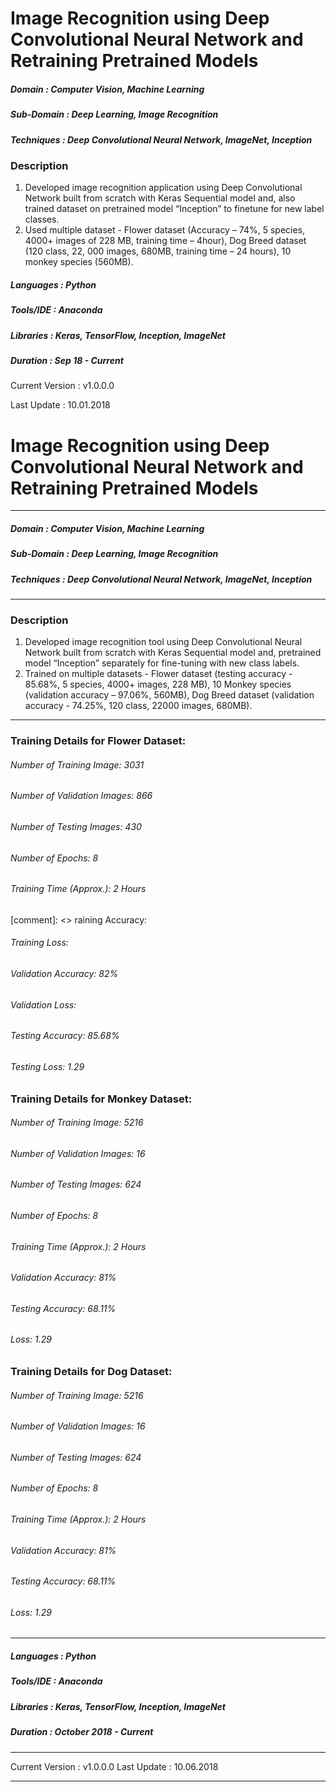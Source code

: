 # Image Recognition using Deep Convolutional Neural Network and Retraining Pretrained Models 	                                            

##### Domain             : Computer Vision, Machine Learning
##### Sub-Domain         : Deep Learning, Image Recognition
##### Techniques         : Deep Convolutional Neural Network, ImageNet, Inception


### Description
1. Developed image recognition application using Deep Convolutional Network built from scratch with Keras Sequential model and, also trained dataset on pretrained model “Inception” to finetune for new label classes.
2. Used multiple dataset - Flower dataset (Accuracy – 74%, 5 species, 4000+ images of 228 MB, training time – 4hour), Dog Breed dataset (120 class, 22, 000 images, 680MB, training time – 24 hours), 10 monkey species (560MB).


<!---
#### Intelligent Chatbot Graphical Interface: 
<kbd>
<img src=https://github.com/anjanatiha/Intelligent-Chatbot/blob/master/images/chat_gui.png>
</kbd>

#### Sample Conversations:
<kbd>
<img src=https://github.com/anjanatiha/Intelligent-Chatbot/blob/master/images/chat_gen.png>
</kbd>
-->
##### Languages   : Python
##### Tools/IDE   : Anaconda
##### Libraries   : Keras, TensorFlow, Inception, ImageNet

##### Duration   : Sep 18 - Current

Current Version  : v1.0.0.0

Last Update      : 10.01.2018


# Image Recognition using Deep Convolutional Neural Network and Retraining Pretrained Models                                            
*************************************************************************************************************************************
##### Domain             : Computer Vision, Machine Learning
##### Sub-Domain         : Deep Learning, Image Recognition
##### Techniques         : Deep Convolutional Neural Network, ImageNet, Inception
*************************************************************************************************************************************
### Description
1. Developed image recognition tool using Deep Convolutional Neural Network built from scratch with Keras Sequential model and, pretrained model “Inception” separately for fine-tuning with new class labels.
2. Trained on multiple datasets - Flower dataset (testing accuracy - 85.68%, 5 species, 4000+ images, 228 MB), 10 Monkey species (validation accuracy – 97.06%, 560MB), Dog Breed dataset (validation accuracy - 74.25%, 120 class, 22000 images, 680MB).


*************************************************************************************************************************************
### Training Details for Flower Dataset:
###### Number of Training Image: 3031 
###### Number of Validation Images: 866
###### Number of Testing Images: 430
###### Number of Epochs: 8
###### Training Time (Approx.): 2 Hours
[comment]: <> raining Accuracy: 
###### Training Loss: 
###### Validation Accuracy: 82%
###### Validation Loss: 
###### Testing Accuracy: 85.68%
###### Testing Loss: 1.29

### Training Details for Monkey Dataset:
###### Number of Training Image: 5216 
###### Number of Validation Images: 16
###### Number of Testing Images: 624
###### Number of Epochs: 8
###### Training Time (Approx.): 2 Hours
###### Validation Accuracy: 81%
###### Testing Accuracy: 68.11%
###### Loss: 1.29

### Training Details for Dog Dataset:
###### Number of Training Image: 5216 
###### Number of Validation Images: 16
###### Number of Testing Images: 624
###### Number of Epochs: 8
###### Training Time (Approx.): 2 Hours
###### Validation Accuracy: 81%
###### Testing Accuracy: 68.11%
###### Loss: 1.29
<!---
#### Intelligent Chatbot Graphical Interface: 
<kbd>
<img src=https://github.com/anjanatiha/Intelligent-Chatbot/blob/master/images/chat_gui.png>
</kbd>
#### Sample Conversations:
<kbd>
<img src=https://github.com/anjanatiha/Intelligent-Chatbot/blob/master/images/chat_gen.png>
</kbd>
-->
*************************************************************************************************************************************
##### Languages   : Python
##### Tools/IDE   : Anaconda
##### Libraries   : Keras, TensorFlow, Inception, ImageNet

##### Duration   : October 2018 - Current
*************************************************************************************************************************************
Current Version  : v1.0.0.0
Last Update      : 10.06.2018
*************************************************************************************************************************************

